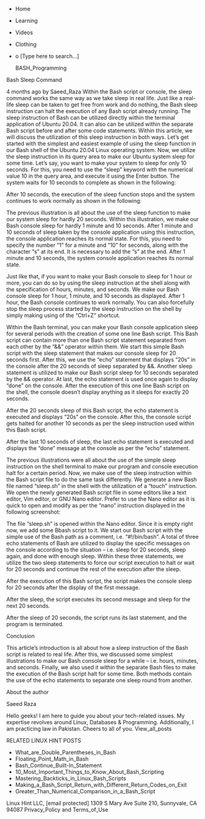 





















































* Home
* Learning
* Videos
* Clothing
*
  o [Type here to search...]


   BASH_Programming


Bash Sleep Command

4 months ago
by Saeed_Raza
Within the Bash script or console, the sleep command works the same way as we
take sleep in real life. Just like a real-life sleep can be taken to get free
from work and do nothing, the Bash sleep instruction can halt the execution of
any Bash script already running. The sleep instruction of Bash can be utilized
directly within the terminal application of Ubuntu 20.04. It can also can be
utilized within the separate Bash script before and after some code statements.
Within this article, we will discuss the utilization of this sleep instruction
in both ways.
Let’s get started with the simplest and easiest example of using the sleep
function in our Bash shell of the Ubuntu 20.04 Linux operating system. Now, we
utilize the sleep instruction in its query area to make our Ubuntu system sleep
for some time. Let’s say, you want to make your system to sleep for only 10
seconds. For this, you need to use the “sleep” keyword with the numerical value
10 in the query area, and execute it using the Enter button. The system waits
for 10 seconds to complete as shown in the following:

After 10 seconds, the execution of the sleep function stops and the system
continues to work normally as shown in the following:

The previous illustration is all about the use of the sleep function to make
our system sleep for hardly 20 seconds. Within this illustration, we make our
Bash console sleep for hardly 1 minute and 10 seconds. After 1 minute and 10
seconds of sleep taken by the console application using this instruction, the
console application reaches its normal state. For this, you need to specify the
number “1” for a minute and “10” for seconds, along with the character “s” at
its end. It is necessary to add the “s” at the end. After 1 minute and 10
seconds, the system console application reaches its normal state.

Just like that, if you want to make your Bash console to sleep for 1 hour or
more, you can do so by using the sleep instruction at the shell along with the
specification of hours, minutes, and seconds. We make our Bash console sleep
for 1 hour, 1 minute, and 10 seconds as displayed. After 1 hour, the Bash
console continues to work normally. You can also forcefully stop the sleep
process started by the sleep instruction on the shell by simply making using of
the “Ctrl+Z” shortcut.

Within the Bash terminal, you can make your Bash console application sleep for
several periods with the creation of some one line Bash script. This Bash
script can contain more than one Bash script statement separated from each
other by the “&&” operator within them. We start this simple Bash script with
the sleep statement that makes our console sleep for 20 seconds first.
After this, we use the “echo” statement that displays “20s” in the console
after the 20 seconds of sleep separated by &&. Another sleep statement is
utilized to make our Bash script sleep for 10 seconds separated by the &&
operator. At last, the echo statement is used once again to display “done” on
the console. After the execution of this one line Bash script on the shell, the
console doesn’t display anything as it sleeps for exactly 20 seconds.

After the 20 seconds sleep of this Bash script, the echo statement is executed
and displays “20s” on the console. After this, the console script gets halted
for another 10 seconds as per the sleep instruction used within this Bash
script.

After the last 10 seconds of sleep, the last echo statement is executed and
displays the “done” message at the console as per the “echo” statement.

The previous illustrations were all about the use of the simple sleep
instruction on the shell terminal to make our program and console execution
halt for a certain period. Now, we make use of the sleep instruction within the
Bash script file to do the same task differently. We generate a new Bash file
named “sleep.sh” in the shell with the utilization of a “touch” instruction. We
open the newly generated Bash script file in some editors like a text editor,
Vim editor, or GNU Nano editor. Prefer to use the Nano editor as it is quick to
open and modify as per the “nano” instruction displayed in the following
screenshot:

The file “sleep.sh” is opened within the Nano editor. Since it is empty right
now, we add some Bbash script to it. We start our Bash script with the simple
use of the Bash path as a comment, i.e. “#!/bin/bash”. A total of three echo
statements of Bash are utilized to display the specific messages on the console
according to the situation – i.e. sleep for 20 seconds, sleep again, and done
with enough sleep. Within these three statements, we utilize the two sleep
statements to force our script execution to halt or wait for 20 seconds and
continue the rest of the execution after the sleep.

After the execution of this Bash script, the script makes the console sleep for
20 seconds after the display of the first message.

After the sleep, the script executes its second message and sleep for the next
20 seconds.

After the sleep of 20 seconds, the script runs its last statement, and the
program is terminated.

Conclusion

This article’s introduction is all about how a sleep instruction of the Bash
script is related to real life. After this, we discussed some simplest
illustrations to make our Bash console sleep for a while – i.e. hours, minutes,
and seconds. Finally, we also used it within the separate Bash files to make
the execution of the Bash script halt for some time. Both methods contain the
use of the echo statements to separate one sleep round from another.


About the author


Saeed Raza

Hello geeks! I am here to guide you about your tech-related issues. My
expertise revolves around Linux, Databases & Programming. Additionally, I am
practicing law in Pakistan. Cheers to all of you.
View_all_posts

RELATED LINUX HINT POSTS


* What_are_Double_Parentheses_in_Bash
* Floating_Point_Math_in_Bash
* Bash_Continue_Built-In_Statement
* 10_Most_Important_Things_to_Know_About_Bash_Scripting
* Mastering_Backticks_in_Linux_Bash_Scripts
* Making_a_Bash_Script_Return_with_Different_Return_Codes_on_Exit
* Greater_Than_Numerical_Comparison_in_a_Bash_Script

Linux Hint LLC, [email protected]
1309 S Mary Ave Suite 210, Sunnyvale, CA 94087
 Privacy_Policy and Terms_of_Use
